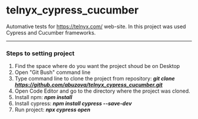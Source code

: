 # telnyx_cypress_cucumber
Automative tests for https://telnyx.com/ web-site.
In this project was used Cypress and Cucumber frameworks.

___
### Steps to setting project
1) Find the space where do you want the project shoud be on Desktop
2) Open "Git Bush" command line
3) Type command line to clone the project from repository:
***git clone https://github.com/abuzova/telnyx_cypress_cucumber.git***
4) Open Code Editor and go to the directory where the project was cloned.
5) Install npm: ***npm install***
6) Install cypress: ***npm install cypress --save-dev***
7) Run project: ***npx cypress open***
